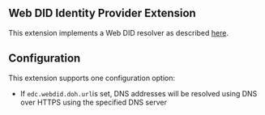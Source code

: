 ## Web DID Identity Provider Extension

This extension implements a Web DID resolver as described [here](https://w3c-ccg.github.io/did-method-web/).

## Configuration

This extension supports one configuration option:

- If `edc.webdid.doh.url`is set, DNS addresses will be resolved using DNS over HTTPS using the specified DNS server 
